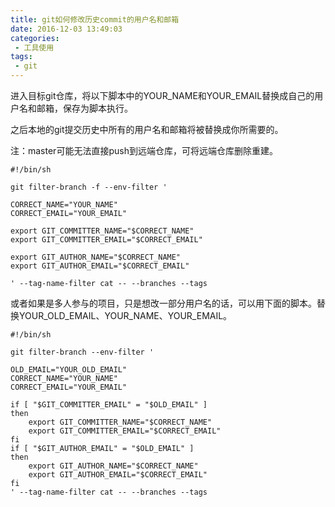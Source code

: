 ```yaml
---
title: git如何修改历史commit的用户名和邮箱
date: 2016-12-03 13:49:03
categories:
 - 工具使用
tags:
 - git
---
```


进入目标git仓库，将以下脚本中的YOUR_NAME和YOUR_EMAIL替换成自己的用户名和邮箱，保存为脚本执行。  

之后本地的git提交历史中所有的用户名和邮箱将被替换成你所需要的。  

注：master可能无法直接push到远端仓库，可将远端仓库删除重建。

```shell
#!/bin/sh

git filter-branch -f --env-filter '

CORRECT_NAME="YOUR_NAME"
CORRECT_EMAIL="YOUR_EMAIL"

export GIT_COMMITTER_NAME="$CORRECT_NAME"
export GIT_COMMITTER_EMAIL="$CORRECT_EMAIL"

export GIT_AUTHOR_NAME="$CORRECT_NAME"
export GIT_AUTHOR_EMAIL="$CORRECT_EMAIL"

' --tag-name-filter cat -- --branches --tags
```

或者如果是多人参与的项目，只是想改一部分用户名的话，可以用下面的脚本。替换YOUR_OLD_EMAIL、YOUR_NAME、YOUR_EMAIL。 

```shell
#!/bin/sh

git filter-branch --env-filter '

OLD_EMAIL="YOUR_OLD_EMAIL"
CORRECT_NAME="YOUR_NAME"
CORRECT_EMAIL="YOUR_EMAIL"

if [ "$GIT_COMMITTER_EMAIL" = "$OLD_EMAIL" ]
then
    export GIT_COMMITTER_NAME="$CORRECT_NAME"
    export GIT_COMMITTER_EMAIL="$CORRECT_EMAIL"
fi
if [ "$GIT_AUTHOR_EMAIL" = "$OLD_EMAIL" ]
then
    export GIT_AUTHOR_NAME="$CORRECT_NAME"
    export GIT_AUTHOR_EMAIL="$CORRECT_EMAIL"
fi
' --tag-name-filter cat -- --branches --tags
```
